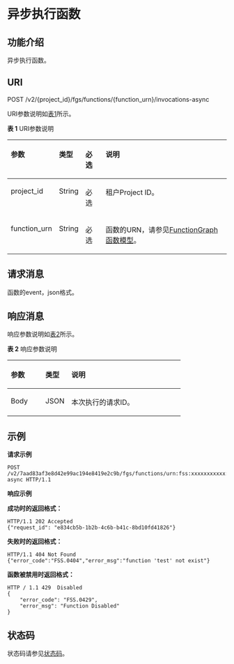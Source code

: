 # 异步执行函数<a name="ZH-CN_TOPIC_0115410415"></a>

## 功能介绍<a name="section54821137"></a>

异步执行函数。

## URI<a name="section23628188"></a>

POST /v2/\{project\_id\}/fgs/functions/\{function\_urn\}/invocations-async

URI参数说明如[表1](#table60472324)所示。

**表 1**  URI参数说明

<a name="table60472324"></a>
<table><thead align="left"><tr id="row48524953"><th class="cellrowborder" valign="top" width="15%" id="mcps1.2.5.1.1"><p id="p38207127"><a name="p38207127"></a><a name="p38207127"></a>参数</p>
</th>
<th class="cellrowborder" valign="top" width="10%" id="mcps1.2.5.1.2"><p id="p7769622"><a name="p7769622"></a><a name="p7769622"></a>类型</p>
</th>
<th class="cellrowborder" valign="top" width="10%" id="mcps1.2.5.1.3"><p id="p25359678"><a name="p25359678"></a><a name="p25359678"></a>必选</p>
</th>
<th class="cellrowborder" valign="top" width="65%" id="mcps1.2.5.1.4"><p id="p40868022"><a name="p40868022"></a><a name="p40868022"></a>说明</p>
</th>
</tr>
</thead>
<tbody><tr id="row21975462"><td class="cellrowborder" valign="top" width="15%" headers="mcps1.2.5.1.1 "><p id="p35182007"><a name="p35182007"></a><a name="p35182007"></a>project_id</p>
</td>
<td class="cellrowborder" valign="top" width="10%" headers="mcps1.2.5.1.2 "><p id="p31170320"><a name="p31170320"></a><a name="p31170320"></a>String</p>
</td>
<td class="cellrowborder" valign="top" width="10%" headers="mcps1.2.5.1.3 "><p id="p41768026"><a name="p41768026"></a><a name="p41768026"></a>必选</p>
</td>
<td class="cellrowborder" valign="top" width="65%" headers="mcps1.2.5.1.4 "><p id="p27766973"><a name="p27766973"></a><a name="p27766973"></a>租户Project ID。</p>
</td>
</tr>
<tr id="row48576167"><td class="cellrowborder" valign="top" width="15%" headers="mcps1.2.5.1.1 "><p id="p42355425"><a name="p42355425"></a><a name="p42355425"></a>function_urn</p>
</td>
<td class="cellrowborder" valign="top" width="10%" headers="mcps1.2.5.1.2 "><p id="p8237383"><a name="p8237383"></a><a name="p8237383"></a>String</p>
</td>
<td class="cellrowborder" valign="top" width="10%" headers="mcps1.2.5.1.3 "><p id="p63248323"><a name="p63248323"></a><a name="p63248323"></a>必选</p>
</td>
<td class="cellrowborder" valign="top" width="65%" headers="mcps1.2.5.1.4 "><p id="p22840506"><a name="p22840506"></a><a name="p22840506"></a>函数的URN，请参见<a href="FunctionGraph函数模型.md">FunctionGraph函数模型</a>。</p>
</td>
</tr>
</tbody>
</table>

## 请求消息<a name="section11327101"></a>

函数的event，json格式。

## 响应消息<a name="section34835045"></a>

响应参数说明如[表2](#d0e5632)所示。

**表 2**  响应参数说明

<a name="d0e5632"></a>
<table><thead align="left"><tr id="row61148692"><th class="cellrowborder" valign="top" width="20%" id="mcps1.2.4.1.1"><p id="p54097009"><a name="p54097009"></a><a name="p54097009"></a>参数</p>
</th>
<th class="cellrowborder" valign="top" width="15%" id="mcps1.2.4.1.2"><p id="p19781590"><a name="p19781590"></a><a name="p19781590"></a>类型</p>
</th>
<th class="cellrowborder" valign="top" width="65%" id="mcps1.2.4.1.3"><p id="p65582298"><a name="p65582298"></a><a name="p65582298"></a>说明</p>
</th>
</tr>
</thead>
<tbody><tr id="row526411210576"><td class="cellrowborder" valign="top" width="20%" headers="mcps1.2.4.1.1 "><p id="p22641012195716"><a name="p22641012195716"></a><a name="p22641012195716"></a>Body</p>
</td>
<td class="cellrowborder" valign="top" width="15%" headers="mcps1.2.4.1.2 "><p id="p9264111210578"><a name="p9264111210578"></a><a name="p9264111210578"></a>JSON</p>
</td>
<td class="cellrowborder" valign="top" width="65%" headers="mcps1.2.4.1.3 "><p id="p1526415126578"><a name="p1526415126578"></a><a name="p1526415126578"></a>本次执行的请求ID。</p>
</td>
</tr>
</tbody>
</table>

## 示例<a name="section161471755191011"></a>

**请求示例**

```
POST /v2/7aad83af3e8d42e99ac194e8419e2c9b/fgs/functions/urn:fss:xxxxxxxxxxx:7aad83af3e8d42e99ac194e8419e2c9b:function:default:test:latest/invocations-async HTTP/1.1
```

**响应示例**

**成功时的返回格式：**

```
HTTP/1.1 202 Accepted
{"request_id": "e834cb5b-1b2b-4c6b-b41c-8bd10fd41826"}
```

**失败时的返回格式：**

```
HTTP/1.1 404 Not Found 
{"error_code":"FSS.0404","error_msg":"function 'test' not exist"}
```

**函数被禁用时返回格式：**

```
HTTP / 1.1 429  Disabled
{
	"error_code": "FSS.0429",
	"error_msg": "Function Disabled"
}
```

## 状态码<a name="section45079949"></a>

状态码请参见[状态码](状态码.md)。


